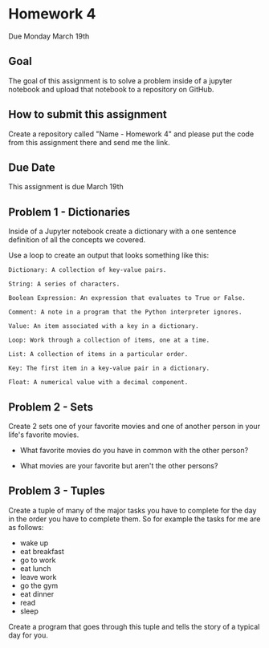 # Homework 4
Due Monday March 19th

## Goal
The goal of this assignment is to solve a problem inside of a jupyter notebook and upload that notebook to a repository on GitHub.

## How to submit this assignment
Create a repository called "Name - Homework 4" and please put the code from this assignment there and send me the link.

## Due Date
This assignment is due March 19th

## Problem 1 - Dictionaries
Inside of a Jupyter notebook create a dictionary with a one sentence definition of  all the concepts we covered.

Use a loop to create an output that looks something like this:

```
Dictionary: A collection of key-value pairs.

String: A series of characters.

Boolean Expression: An expression that evaluates to True or False.

Comment: A note in a program that the Python interpreter ignores.

Value: An item associated with a key in a dictionary.

Loop: Work through a collection of items, one at a time.

List: A collection of items in a particular order.

Key: The first item in a key-value pair in a dictionary.

Float: A numerical value with a decimal component.
```

## Problem 2 - Sets
Create 2 sets one of your favorite movies and one of another person in your life's favorite movies.

- What favorite movies do you have in common with the other person?

- What movies are your favorite but aren't the other persons?

## Problem 3 - Tuples
Create a tuple of many of the major tasks you have to complete for the day in the order you have to complete them. So for example the tasks for me are as follows:

- wake up
- eat breakfast
- go to work
- eat lunch
- leave work
- go the gym
- eat dinner
- read
- sleep

Create a program that goes through this tuple and tells the story of a typical day for you.
